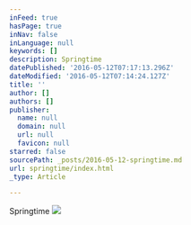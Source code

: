 ```yaml
---
inFeed: true
hasPage: true
inNav: false
inLanguage: null
keywords: []
description: Springtime
datePublished: '2016-05-12T07:17:13.296Z'
dateModified: '2016-05-12T07:14:24.127Z'
title: ''
author: []
authors: []
publisher:
  name: null
  domain: null
  url: null
  favicon: null
starred: false
sourcePath: _posts/2016-05-12-springtime.md
url: springtime/index.html
_type: Article

---
```

Springtime
![](https://the-grid-user-content.s3-us-west-2.amazonaws.com/7c293b31-b17a-476d-8453-3eec069daae4.jpg)